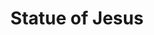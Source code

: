---
  title: Statue of Jesus
  description: At the heart of the College
  latitude: -26.173185
  longitude: 28.075152
  cards:
    - poi-013-card-001.md
    - poi-013-card-002.md
    - poi-013-card-003.md
    - poi-013-card-004.md
    - poi-013-card-005.md
    - poi-013-card-006.md
  themes:
    - Brothers today at Sacred Heart
    - Ethos
    - Grounds and Buildings
    - Learning
    - Socio-Political Context
    - Stories in the story
---